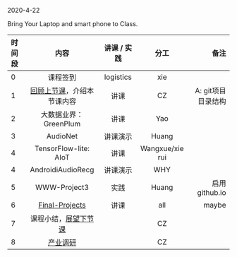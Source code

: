2020-4-22

Bring Your Laptop and smart phone  to Class. 

|时间段     |  内容    | 讲课 / 实践     |  分工  |  备注       |
| :---      |   :----:    |   :----:    |    :----:    | ---: |
|   0       |  课程签到     |  logistics   |     xie     |        |
|   1       |  [回顾上节课](../../Schedule/WW9/WW9-Plan.md)，介绍本节课内容     |  讲课    |     CZ     |   A: git项目目录结构     |
|   2       |  大数据业界：GreenPlum     | 讲课  | Yao |   |
|   3       |  AudioNet     | 讲课演示  | Huang |   |
|   4       |  TensorFlow-lite: AIoT     | 讲课  |  Wangxue/xie rui |   |
|   4       |  AndroidiAudioRecg     | 讲课演示  | WHY |   |
|   5       |  WWW-Project3    |   实践  |    Huang     |  启用github.io  |
|   6       |  [Final-Projects](../../Course-Projects/Course_Final_Project)   |     讲课    |    all       |     maybe    |
|   7       |  课程小结，[展望下节课](../WW11/WW11-Plan.md)   |     |  CZ |   |
|   8       |  [产业调研](http://www.soundai.com)       |     |  CZ  |   |



